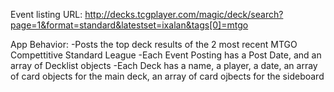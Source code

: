Event listing URL:
http://decks.tcgplayer.com/magic/deck/search?page=1&format=standard&latestset=ixalan&tags[0]=mtgo

App Behavior:
  -Posts the top deck results of the 2 most recent MTGO Compettitive Standard League
  -Each Event Posting has a Post Date, and an array of Decklist objects
  -Each Deck has a name, a player, a date, an array of card objects for the main deck, an array of card ojbects for the sideboard
